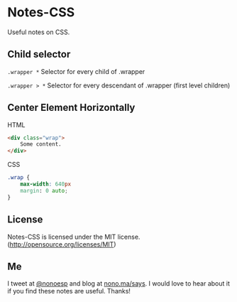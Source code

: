 Notes-CSS
=========

Useful notes on CSS.

## Child selector

`.wrapper *` Selector for every child of .wrapper

`.wrapper > *` Selector for every descendant of .wrapper (first level children)

## Center Element Horizontally

HTML
```html
<div class="wrap">
	Some content.
</div>
```

CSS
```css
.wrap {
	max-width: 640px
	margin: 0 auto;
}
```

## License

Notes-CSS is licensed under the MIT license. (http://opensource.org/licenses/MIT)

## Me

I tweet at [@nonoesp](http://www.twitter.com/nonoesp) and blog at [nono.ma/says](http://nono.ma/says). I would love to hear about it if you find these notes are useful. Thanks!